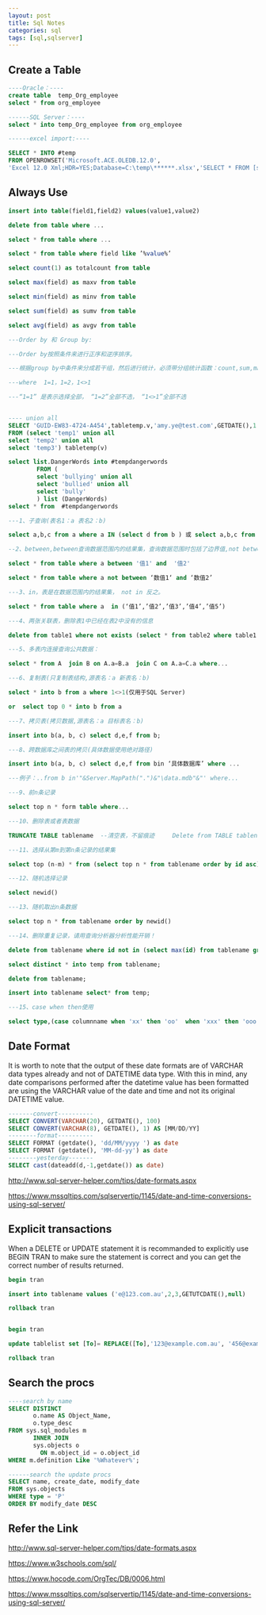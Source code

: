 ```yaml
---
layout: post
title: Sql Notes
categories: sql
tags: [sql,sqlserver]
---
```


## Create a Table

``` sql
----Oracle：----
create table  temp_Org_employee  
select * from org_employee 

------SQL Server：----
select * into temp_Org_employee from org_employee

------excel import:----

SELECT * INTO #temp
FROM OPENROWSET('Microsoft.ACE.OLEDB.12.0',
'Excel 12.0 Xml;HDR=YES;Database=C:\temp\******.xlsx','SELECT * FROM [sheet1$]');

``` 
## Always Use
```sql
insert into table(field1,field2) values(value1,value2)

delete from table where ...

select * from table where ...

select * from table where field like ’%value%’    

select count(1) as totalcount from table

select max(field) as maxv from table

select min(field) as minv from table

select sum(field) as sumv from table

select avg(field) as avgv from table

---Order by 和 Group by:

---Order by按照条件来进行正序和逆序排序。

---根据group by中条件来分成若干组，然后进行统计，必须带分组统计函数：count,sum,max,min,avg等。

---where  1=1，1=2，1<>1

---“1=1” 是表示选择全部， “1=2”全部不选， “1<>1”全部不选


---- union all 
SELECT 'GUID-EW83-4724-A454',tabletemp.v,'amy.ye@test.com',GETDATE(),1
FROM (select 'temp1' union all 
select 'temp2' union all 
select 'temp3') tabletemp(v)

select list.DangerWords into #tempdangerwords
		FROM (
		select 'bullying' union all 
		select 'bullied' union all
		select 'bully'
		) list (DangerWords)	
select * from  #tempdangerwords
```
```sql
---1、子查询(表名1：a 表名2：b)

select a,b,c from a where a IN (select d from b ) 或 select a,b,c from a where a IN (...)

--2、between,between查询数据范围内的结果集，查询数据范围时包括了边界值,not between不在数据范围内的结果集。

select * from table where a between '值1' and  '值2'

select * from table where a not between ‘数值1‘ and ‘数值2’

---3、in，表是在数据范围内的结果集， not in 反之。

select * from table where a  in (‘值1’,’值2’,’值3’,’值4’,’值5’)

---4、两张关联表，删除表1中已经在表2中没有的信息

delete from table1 where not exists (select * from table2 where table1.field1=table2.field1 )

---5、多表内连接查询公共数据：

select * from A  join B on A.a=B.a  join C on A.a=C.a where...

---6、复制表(只复制表结构,源表名：a 新表名：b)

select * into b from a where 1<>1(仅用于SQL Server)

or  select top 0 * into b from a

---7、拷贝表(拷贝数据,源表名：a 目标表名：b) 

insert into b(a, b, c) select d,e,f from b;

---8、跨数据库之间表的拷贝(具体数据使用绝对路径) 

insert into b(a, b, c) select d,e,f from bin ‘具体数据库’ where ...

---例子：..from b in'"&Server.MapPath(".")&"\data.mdb"&"' where...

---9、前n条记录

select top n * form table where...

---10、删除表或者表数据

TRUNCATE TABLE tablename  --清空表，不留痕迹     Delete from TABLE tablename  --仅仅删除数据       drop tabel tablename --删除表，包括表结构

---11、选择从第m到第n条记录的结果集

select top (n-m) * from (select top n * from tablename order by id asc)  table order by id desc

---12、随机选择记录

select newid()

---13、随机取出n条数据

select top n * from tablename order by newid()

---14、删除重复记录，请用查询分析器分析性能开销！

delete from tablename where id not in (select max(id) from tablename group by column1,column2,column3...)

select distinct * into temp from tablename;

delete from tablename;

insert into tablename select* from temp;

---15、case when then使用

select type,(case columnname when 'xx' then 'oo'  when 'xxx' then 'ooo' else 'over' end) FROM tablename
```
## Date Format
It is worth to note that the output of these date formats are of VARCHAR data types already and not of DATETIME data type.  With this in mind, any date comparisons performed after the datetime value has been formatted are using the VARCHAR value of the date and time and not its original DATETIME value.
```sql
-------convert----------
SELECT CONVERT(VARCHAR(20), GETDATE(), 100)
SELECT CONVERT(VARCHAR(8), GETDATE(), 1) AS [MM/DD/YY]
--------format----------
SELECT FORMAT (getdate(), 'dd/MM/yyyy ') as date
SELECT FORMAT (getdate(), 'MM-dd-yy') as date
--------yesterday-------
SELECT cast(dateadd(d,-1,getdate()) as date)
```
<http://www.sql-server-helper.com/tips/date-formats.aspx>

<https://www.mssqltips.com/sqlservertip/1145/date-and-time-conversions-using-sql-server/>
## Explicit transactions

When a DELETE or UPDATE statement it is recommanded to explicitly use BEGIN TRAN to make sure the statement is correct and you can get the correct number of results returned.

``` sql
begin tran

insert into tablename values ('e@123.com.au',2,3,GETUTCDATE(),null)

rollback tran


begin tran

update tablelist set [To]= REPLACE([To],'123@example.com.au', '456@example.com.au') where (AreaCode LIKE 'W%')

rollback tran
```
## Search the procs
``` sql
----search by name
SELECT DISTINCT
       o.name AS Object_Name,
       o.type_desc
FROM sys.sql_modules m
       INNER JOIN
       sys.objects o
         ON m.object_id = o.object_id
WHERE m.definition Like '%Whatever%';

------search the update procs
SELECT name, create_date, modify_date 
FROM sys.objects
WHERE type = 'P'
ORDER BY modify_date DESC
```

## Refer the Link
<http://www.sql-server-helper.com/tips/date-formats.aspx>

<https://www.w3schools.com/sql/>

<https://www.hocode.com/OrgTec/DB/0006.html>

<https://www.mssqltips.com/sqlservertip/1145/date-and-time-conversions-using-sql-server/>
